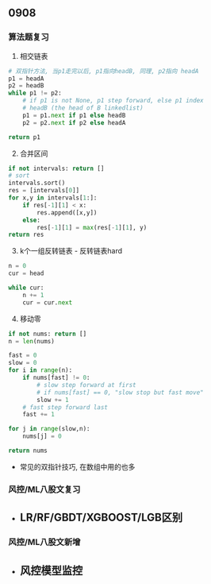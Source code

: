 ## 0908
### 算法题复习 
1. 相交链表
```python 
# 双指针方法, 当p1走完以后, p1指向headB, 同理, p2指向 headA 
p1 = headA 
p2 = headB 
while p1 != p2:
    # if p1 is not None, p1 step forward, else p1 index 
    # headB (the head of B linkedlist) 
    p1 = p1.next if p1 else headB  
    p2 = p2.next if p2 else headA 

return p1

```  

2. 合并区间 
```python  
if not intervals: return [] 
# sort 
intervals.sort()
res = [intervals[0]] 
for x,y in intervals[1:]:
    if res[-1][1] < x:
        res.append([x,y]) 
    else:
        res[-1][1] = max(res[-1][1], y) 
return res 
```  

3. k个一组反转链表 - 反转链表hard  
```python 
n = 0 
cur = head   

while cur:
    n += 1
    cur = cur.next 


```  

4. 移动零 
```python 
if not nums: return [] 
n = len(nums) 

fast = 0 
slow = 0
for i in range(n): 
    if nums[fast] != 0: 
        # slow step forward at first 
        # if nums[fast] == 0, "slow stop but fast move" 
        slow += 1  
    # fast step forward last 
    fast += 1 

for j in range(slow,n): 
    nums[j] = 0 

return nums  
```   
- 常见的双指针技巧, 在数组中用的也多

### 风控/ML八股文复习    
- LR/RF/GBDT/XGBOOST/LGB区别 
    - 

### 风控/ML八股文新增  
- 风控模型监控 
    - 